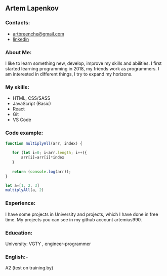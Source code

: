 ## Artem Lapenkov

### **Contacts:**
* artbreenche@gmail.com
* [linkedin](https://www.linkedin.com/in/artem-lapenkov-a475bb1a1/)

### **About Me:**
<p align="left">I like to learn something new, develop, improve my skills and abilities. I first started learning programming in 2018, my friends work as programmers. I am interested in different things, I try to expand my horizons.
</p>

### **My skills:**
* HTML, CSS/SASS
* JavaScript (Basic)
* React
* Git
* VS Code

### **Code example:**
```javascript
function multiplyAll(arr, index) {
   
   for (let i=0; i<arr.length; i++){
	   arr[i]=arr[i]*index
   }
   
   return (console.log(arr));
}

let a=[1, 2, 3]
multiplyAll(a, 2)

```

### **Experience:**
<p align="left">I have some projects in University and projects, which I have done in free time.
My projects you can see in my github account artemius990.
</p>


### **Education:**
<p align="left">University: VGTY , engineer-programmer</p>

### **English:-**
<p align="left">A2 (test on training.by)</p>